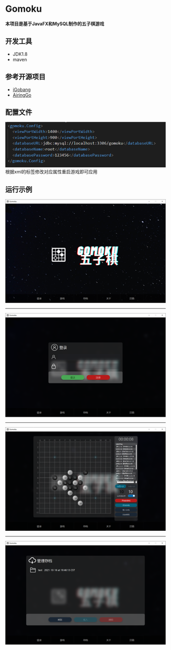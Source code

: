 # Gomoku
**本项目是基于JavaFX和MySQL制作的五子棋游戏**

## 开发工具
* JDK1.8
* maven

## 参考开源项目
* [iGobang](https://github.com/jarryruan/iGoBang)
* [AiringGo](https://github.com/airingursb/AiringGo)

## 配置文件
![配置文件](./img/config.png)
根据xml的标签修改对应属性重启游戏即可应用

## 运行示例
![游戏开始](./img/home.png)

----
![登录界面](./img/login.png)

---
![游戏界面](./img/game.png)

---
![存档界面](./img/save.png)